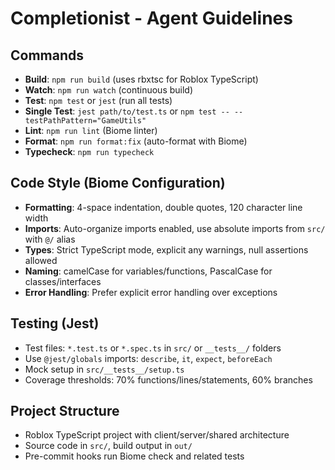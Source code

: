 # Completionist - Agent Guidelines

## Commands
- **Build**: `npm run build` (uses rbxtsc for Roblox TypeScript)
- **Watch**: `npm run watch` (continuous build)
- **Test**: `npm test` or `jest` (run all tests)
- **Single Test**: `jest path/to/test.ts` or `npm test -- --testPathPattern="GameUtils"`
- **Lint**: `npm run lint` (Biome linter)
- **Format**: `npm run format:fix` (auto-format with Biome)
- **Typecheck**: `npm run typecheck`

## Code Style (Biome Configuration)
- **Formatting**: 4-space indentation, double quotes, 120 character line width
- **Imports**: Auto-organize imports enabled, use absolute imports from `src/` with `@/` alias
- **Types**: Strict TypeScript mode, explicit any warnings, null assertions allowed
- **Naming**: camelCase for variables/functions, PascalCase for classes/interfaces
- **Error Handling**: Prefer explicit error handling over exceptions

## Testing (Jest)
- Test files: `*.test.ts` or `*.spec.ts` in `src/` or `__tests__/` folders  
- Use `@jest/globals` imports: `describe`, `it`, `expect`, `beforeEach`
- Mock setup in `src/__tests__/setup.ts`
- Coverage thresholds: 70% functions/lines/statements, 60% branches

## Project Structure
- Roblox TypeScript project with client/server/shared architecture
- Source code in `src/`, build output in `out/`
- Pre-commit hooks run Biome check and related tests